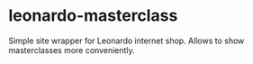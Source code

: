 # leonardo-masterclass
Simple site wrapper for Leonardo internet shop. Allows to show masterclasses more conveniently.

